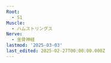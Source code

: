 ```yaml
---
Root:
  - S1
Muscle:
  - ハムストリングス
Nerve:
  - 坐骨神経
lastmod: '2025-03-03'
last_edited: 2025-02-27T00:00:00.000Z
---
```



